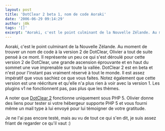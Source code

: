 ```yaml
---
layout: post
title: 'DotClear 2 beta 1, nom de code Aoraki'
date: '2006-06-29 09:14:29'
author: j0k
tags: '[]'
excerpt: "Aoraki, c'est le point culminant de la Nouvelle Zélande. Au moment de trouver un nom de code à la version 2 de DotClear, Olivier a tout de suite pensé à ce mont. Il représente un peu ce qui s'est déroulé pour cette version 2 de DotClear, une grande ascension éprouvante et en haut du sommet une vue imprenable sur toute la vallée.     \nDotClear 2 est en beta et      …"
---
```


Aoraki, c'est le point culminant de la Nouvelle Zélande. Au moment de trouver un nom de code à la version 2 de DotClear, Olivier a tout de suite pensé à ce mont. Il représente un peu ce qui s'est déroulé pour cette version 2 de DotClear, une grande ascension éprouvante et en haut du sommet une vue imprenable sur toute la vallée.
DotClear 2 est en beta et n'est pour l'instant pas vraiment réservé à tout le monde. Il est assez impératif que vous sachiez ce que vous faites. Notez également que cette version est une réécriture et qu'elle n'a plus rien à voir avec la version 1. Les plugins v1 ne fonctionnent pas, pas plus que les thèmes.

A noter que [DotClear 2](http://www.neokraft.net/post/2006/06/27/Aoraki-beta-1) fonctionne uniquement sous PHP 5. Olivier donne des liens pour tester si votre hébergeur supporte PHP 5 et vous fourni même un mail type à lui envoyé pour lui témoigner de votre gratitude.

Je ne l'ai pas encore testé, mais au vu de tout ce qui s'en dit, je suis assez friant de regarder ce qu'il vaut :)
